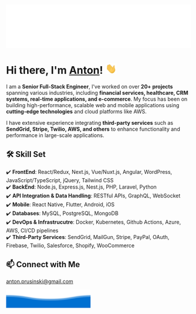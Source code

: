 ![](assets/top-welcome.svg)

# Hi there, I'm [Anton](https://github.com/johnnymillergh/)! <img src="assets/wave.gif" width="30px">

I am a **Senior Full-Stack Engineer**, I've worked on over **20+ projects** spanning various industries, including **financial services, healthcare, CRM systems, real-time applications, and e-commerce**. My focus has been on building high-performance, scalable web and mobile applications using **cutting-edge technologies** and cloud platforms like AWS.

I have extensive experience integrating **third-party services** such as **SendGrid, Stripe, Twilio, AWS, and others** to enhance functionality and performance in large-scale applications.

## 🛠️ Skill Set

✔️ **FrontEnd**: React/Redux, Next.js, Vue/Nuxt.js, Angular, WordPress, JavaScript/TypeScript, jQuery, Tailwind CSS<br>
✔️ **BackEnd**: Node.js, Express.js, Nest.js, PHP, Laravel, Python<br>
✔️ **API Integration & Data Handling**: RESTful APIs, GraphQL, WebSocket<br>
✔️ **Mobile**: React Native, Flutter, Android, iOS<br>
✔️ **Databases**: MySQL, PostgreSQL, MongoDB<br>
✔️ **DevOps & Infrastrucutre**: Docker, Kubernetes, Github Actions, Azure, AWS, CI/CD pipelines<br>
✔️ **Third-Party Services**: SendGrid, MailGun, Stripe, PayPal, OAuth, Firebase, Twilio, Salesforce, Shopify, WooCommerce<br>

## 📫 Connect with Me
anton.prusinski@gmail.com

![](assets/bottom-wave.svg)
